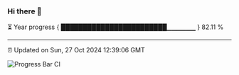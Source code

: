### Hi there 👋

⏳ Year progress { ████████████████████████▁▁▁▁▁▁ } 82.11 %

---

⏰ Updated on Sun, 27 Oct 2024 12:39:06 GMT

![Progress Bar CI](https://github.com/ZhaoGui/ZhaoGui/workflows/Progress%20Bar%20CI/badge.svg)
